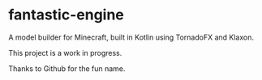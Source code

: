 # fantastic-engine
A model builder for Minecraft, built in Kotlin using TornadoFX and Klaxon.

This project is a work in progress.

Thanks to Github for the fun name.